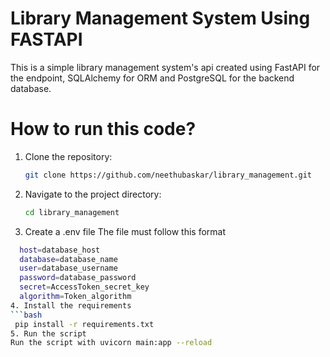 # Library Management System Using FASTAPI

This is a simple library management system's api created using FastAPI for the endpoint, SQLAlchemy for ORM and PostgreSQL for the backend database.

# How to run this code?

1. Clone the repository:
   ```bash
   git clone https://github.com/neethubaskar/library_management.git
2. Navigate to the project directory:
   ```bash
   cd library_management
3. Create a .env file The file must follow this format
  ```bash
    host=database_host
    database=database_name
    user=database_username
    password=database_password
    secret=AccessToken_secret_key
    algorithm=Token_algorithm
4. Install the requirements
  ```bash
   pip install -r requirements.txt
5. Run the script
  Run the script with uvicorn main:app --reload

